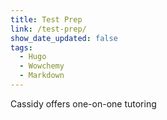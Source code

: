 ```yaml
---
title: Test Prep
link: /test-prep/
show_date_updated: false
tags:
  - Hugo
  - Wowchemy
  - Markdown
---
```


Cassidy offers one-on-one tutoring

<!--more-->
